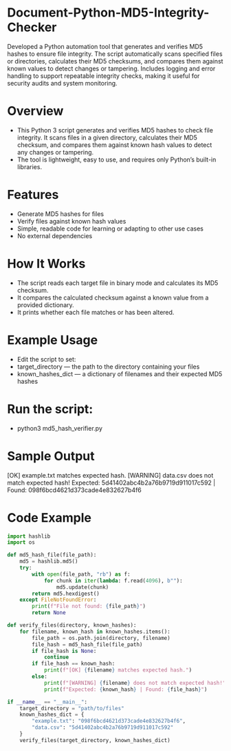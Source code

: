 # Document-Python-MD5-Integrity-Checker
Developed a Python automation tool that generates and verifies MD5 hashes to ensure file integrity. The script automatically scans specified files or directories, calculates their MD5 checksums, and compares them against known values to detect changes or tampering. Includes logging and error handling to support repeatable integrity checks, making it useful for security audits and system monitoring.

# Overview
- This Python 3 script generates and verifies MD5 hashes to check file integrity. It scans files in a given directory, calculates their MD5 checksum, and compares them against known hash values to detect any changes or tampering.
- The tool is lightweight, easy to use, and requires only Python’s built-in libraries.

# Features
- Generate MD5 hashes for files
- Verify files against known hash values
- Simple, readable code for learning or adapting to other use cases
- No external dependencies

# How It Works
- The script reads each target file in binary mode and calculates its MD5 checksum.
- It compares the calculated checksum against a known value from a provided dictionary.
- It prints whether each file matches or has been altered.

# Example Usage
- Edit the script to set:
- target_directory — the path to the directory containing your files
- known_hashes_dict — a dictionary of filenames and their expected MD5 hashes

# Run the script:
- python3 md5_hash_verifier.py

# Sample Output
[OK] example.txt matches expected hash.
[WARNING] data.csv does not match expected hash!
Expected: 5d41402abc4b2a76b9719d911017c592 | Found: 098f6bcd4621d373cade4e832627b4f6

# Code Example
```python
import hashlib
import os

def md5_hash_file(file_path):
    md5 = hashlib.md5()
    try:
        with open(file_path, "rb") as f:
            for chunk in iter(lambda: f.read(4096), b""):
                md5.update(chunk)
        return md5.hexdigest()
    except FileNotFoundError:
        print(f"File not found: {file_path}")
        return None

def verify_files(directory, known_hashes):
    for filename, known_hash in known_hashes.items():
        file_path = os.path.join(directory, filename)
        file_hash = md5_hash_file(file_path)
        if file_hash is None:
            continue
        if file_hash == known_hash:
            print(f"[OK] {filename} matches expected hash.")
        else:
            print(f"[WARNING] {filename} does not match expected hash!")
            print(f"Expected: {known_hash} | Found: {file_hash}")

if __name__ == "__main__":
    target_directory = "path/to/files"
    known_hashes_dict = {
        "example.txt": "098f6bcd4621d373cade4e832627b4f6",
        "data.csv": "5d41402abc4b2a76b9719d911017c592"
    }
    verify_files(target_directory, known_hashes_dict)
```
